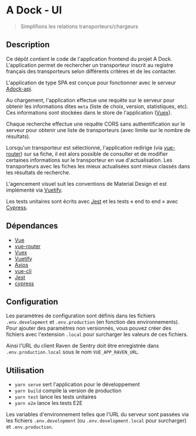 # A Dock - UI

> Simplifions les relations transporteurs/chargeurs

## Description

Ce dépôt contient le code de l'application frontend du projet A Dock.
L'application permet de rechercher un transporteur inscrit au registre français
des transporteurs selon différents critères et de les contacter.

L'application de type SPA est conçue pour fonctionner avec le serveur
[Adock-api](https://github.com/MTES-MCT/adock-api/).

Au chargement, l'application effectue une requête sur le serveur pour obtenir
les informations dites `meta` (liste de choix, version, statistiques, etc). Ces
informations sont stockées dans le store de l'application ([Vuex][vuex]).

Chaque recherche effectue une requête CORS sans authentification sur le serveur
pour obtenir une liste de transporteurs (avec limite sur le nombre de
résultats).

Lorsqu'un transporteur est sélectionné, l'application redirige (via
[vue-router][vue-router]) sur sa fiche, il est alors possible de consulter et de
modifier certaines informations sur le transporteur en vue d'actualisation. Les
transporteurs avec les fiches les mieux actualisées sont mieux classés dans les
résultats de recherche.

L'agencement visuel suit les conventions de Material Design et est implémenté
via [Vuetify][vuetify].

Les tests unitaires sont écrits avec [Jest][jest] et les tests « end to end »
avec [Cypress][cypress].

## Dépendances

- [Vue][vue]
- [vue-router][vue-router]
- [Vuex][vuex]
- [Vuetify][Vuetify]
- [Axios][axios]
- [vue-cli][vue-cli]
- [Jest][jest]
- [cypress][cypress]

## Configuration

Les paramètres de configuration sont définis dans les fichiers
`.env.development` et `.env.production` (en fonction des environnements). Pour
ajouter des paramètres non versionnés, vous pouvez créer des fichiers avec
l'extension `.local` pour surcharger les valeurs de ces fichiers.

Ainsi l'URL du client Raven de Sentry doit être enregistrée dans
`.env.production.local` sous le nom `VUE_APP_RAVEN_URL`.

## Utilisation

* `yarn serve` sert l'application pour le développement
* `yarn build` compile la version de production
* `yarn test` lance les tests unitaires
* `yarn e2e` lance les tests E2E

Les variables d'environnement telles que l'URL du serveur sont passées via les
fichiers `.env.development` (ou `.env.development.local` pour surcharger) et
`.env.production`.

[vue]: https://vuejs.org/
[vue-router]: https://router.vuejs.org
[vuex]: https://vuex.vuejs.org/
[vuetify]: https://vuetifyjs.com
[axios]: https://github.com/axios/axios
[vue-cli]: https://github.com/vuejs/vue-cli
[jest]: https://facebook.github.io/jest/
[cypress]: https://www.cypress.io/
